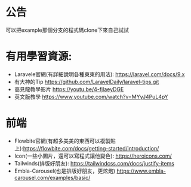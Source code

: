 # 公告
可以把example那個分支的程式碼clone下來自己試試


# 有用學習資源:
* Laravele官網(有詳細說明各種東東的用法): https://laravel.com/docs/9.x
* 有大神的Tip https://github.com/LaravelDaily/laravel-tips.git 
* 高見龍教學影片 https://youtu.be/4-fjlaeyDGE
* 英文版教學 https://www.youtube.com/watch?v=MYyJ4PuL4pY

# 前端
* Flowbite官網(有超多美美的東西可以複製貼上):https://flowbite.com/docs/getting-started/introduction/
* Icon(一些小圖片，還可以寫程式讓他變色): https://heroicons.com/
* Tailwinds(排版好朋友): https://tailwindcss.com/docs/justify-items
* Embla-Carousel(也是排版好朋友，更炫炮) https://www.embla-carousel.com/examples/basic/

